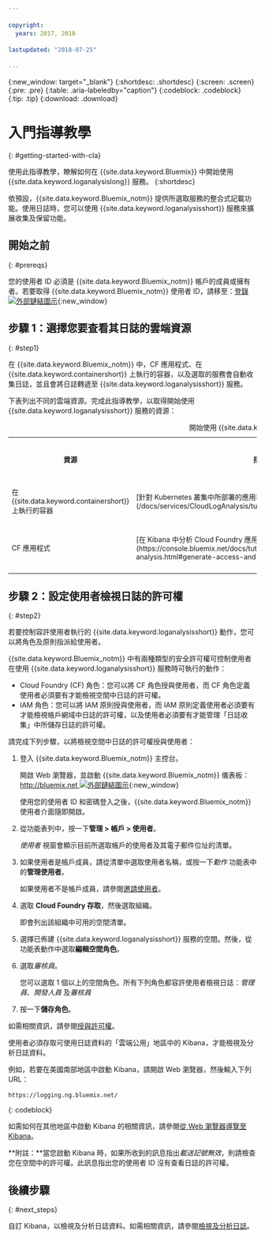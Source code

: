 ```yaml
---

copyright:
  years: 2017, 2018

lastupdated: "2018-07-25"

---
```


{:new_window: target="_blank"}
{:shortdesc: .shortdesc}
{:screen: .screen}
{:pre: .pre}
{:table: .aria-labeledby="caption"}
{:codeblock: .codeblock}
{:tip: .tip}
{:download: .download}

# 入門指導教學
{: #getting-started-with-cla}

使用此指導教學，瞭解如何在 {{site.data.keyword.Bluemix}} 中開始使用 {{site.data.keyword.loganalysislong}} 服務。
{:shortdesc}

依預設，{{site.data.keyword.Bluemix_notm}} 提供所選取服務的整合式記載功能。使用日誌時，您可以使用 {{site.data.keyword.loganalysisshort}} 服務來擴展收集及保留功能。

## 開始之前
{: #prereqs}

您的使用者 ID 必須是 {{site.data.keyword.Bluemix_notm}} 帳戶的成員或擁有者。若要取得 {{site.data.keyword.Bluemix_notm}} 使用者 ID，請移至：[登錄 ![外部鏈結圖示](../../icons/launch-glyph.svg "外部鏈結圖示")](https://console.bluemix.net/registration/){:new_window}

## 步驟 1：選擇您要查看其日誌的雲端資源
{: #step1}

在 {{site.data.keyword.Bluemix_notm}} 中，CF 應用程式、在 {{site.data.keyword.containershort}} 上執行的容器，以及選取的服務會自動收集日誌，並且會將日誌轉遞至 {{site.data.keyword.loganalysisshort}} 服務。

下表列出不同的雲端資源。完成此指導教學，以取得開始使用 {{site.data.keyword.loganalysisshort}} 服務的資源：

<table>
  <caption>開始使用 {{site.data.keyword.loganalysisshort}} 服務的指導教學</caption>
  <tr>
    <th>資源</th>
    <th>指導教學</th>
    <th>雲端環境</th>
    <th>情境</th>
  </tr>
  <tr>
    <td>在 {{site.data.keyword.containershort}} 上執行的容器</td>
    <td>[針對 Kubernetes 叢集中所部署的應用程式，在 Kibana 中分析日誌](/docs/services/CloudLogAnalysis/tutorials/container_logs.html#container_logs)</td>
    <td>公用</br>專用</td>
    <td>![Kubernetes 叢集中所部署容器的高階元件概觀](containers/images/containers_kube_logs.png "Kubernetes 叢集中所部署容器的高階元件概觀")</td>
  </tr>
  <tr>
    <td>CF 應用程式</td>
    <td>[在 Kibana 中分析 Cloud Foundry 應用程式的日誌](https://console.bluemix.net/docs/tutorials/application-log-analysis.html#generate-access-and-analyze-application-logs)</td>
    <td>公用</td>
    <td>![{{site.data.keyword.Bluemix_notm}} 中 CF 應用程式記載的高階視圖](cfapps/images/cfapps_logs.png "{{site.data.keyword.Bluemix_notm}} 中 CF 應用程式記載的高階視圖")</td>
  </tr>
</table>




## 步驟 2：設定使用者檢視日誌的許可權
{: #step2}

若要控制容許使用者執行的 {{site.data.keyword.loganalysisshort}} 動作，您可以將角色及原則指派給使用者。 

{{site.data.keyword.Bluemix_notm}} 中有兩種類型的安全許可權可控制使用者在使用 {{site.data.keyword.loganalysisshort}} 服務時可執行的動作：

* Cloud Foundry (CF) 角色：您可以將 CF 角色授與使用者，而 CF 角色定義使用者必須要有才能檢視空間中日誌的許可權。
* IAM 角色：您可以將 IAM 原則授與使用者，而 IAM 原則定義使用者必須要有才能檢視帳戶網域中日誌的許可權，以及使用者必須要有才能管理「日誌收集」中所儲存日誌的許可權。 


請完成下列步驟，以將檢視空間中日誌的許可權授與使用者：

1. 登入 {{site.data.keyword.Bluemix_notm}} 主控台。

    開啟 Web 瀏覽器，並啟動 {{site.data.keyword.Bluemix_notm}} 儀表板：[http://bluemix.net ![外部鏈結圖示](../../icons/launch-glyph.svg "外部鏈結圖示")](http://bluemix.net){:new_window}
	
	使用您的使用者 ID 和密碼登入之後，{{site.data.keyword.Bluemix_notm}} 使用者介面隨即開啟。

2. 從功能表列中，按一下**管理 > 帳戶 > 使用者**。 

    *使用者* 視窗會顯示目前所選取帳戶的使用者及其電子郵件位址的清單。
	
3. 如果使用者是帳戶成員，請從清單中選取使用者名稱，或按一下*動作* 功能表中的**管理使用者**。

    如果使用者不是帳戶成員，請參閱[邀請使用者](/docs/iam/iamuserinv.html#iamuserinv)。

4. 選取 **Cloud Foundry 存取**，然後選取組織。

    即會列出該組織中可用的空間清單。

5. 選擇已佈建 {{site.data.keyword.loganalysisshort}} 服務的空間。然後，從功能表動作中選取**編輯空間角色**。

6. 選取*審核員*。 

    您可以選取 1 個以上的空間角色。所有下列角色都容許使用者檢視日誌：*管理員*、*開發人員* 及*審核員*
	
7. 按一下**儲存角色**。


如需相關資訊，請參閱[授與許可權](/docs/services/CloudLogAnalysis/security/grant_permissions.html#grant_permissions_ui_account)。


使用者必須存取可使用日誌資料的「雲端公用」地區中的 Kibana，才能檢視及分析日誌資料。 

例如，若要在美國南部地區中啟動 Kibana，請開啟 Web 瀏覽器，然後輸入下列 URL：

```
https://logging.ng.bluemix.net/ 
```
{: codeblock}


如需如何在其他地區中啟動 Kibana 的相關資訊，請參閱[從 Web 瀏覽器導覽至 Kibana](/docs/services/CloudLogAnalysis/kibana/launch.html#launch_Kibana_from_browser)。

**附註：**當您啟動 Kibana 時，如果所收到的訊息指出*載送記號無效*，則請檢查您在空間中的許可權。此訊息指出您的使用者 ID 沒有查看日誌的許可權。

## 後續步驟 
{: #next_steps}

自訂 Kibana，以檢視及分析日誌資料。如需相關資訊，請參閱[檢視及分析日誌](/docs/services/CloudLogAnalysis/kibana/analyzing_logs_Kibana.html#analyzing_logs_Kibana)。
    










